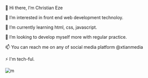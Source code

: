 👋 Hi there, I’m Christian Eze

👀 I’m interested in front end web development technoloy.

🌱 I’m currently learning html, css, javascript.

💞️ I’m looking to develop myself more with regular practice.

📫 You can reach me on any of social media platform @xtianmedia

⚡ I'm tech-ful.

![m](https://user-images.githubusercontent.com/102808500/176751933-8a6089d3-59cd-44e8-823f-da723a15811c.jpg)
